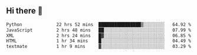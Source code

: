 ## Hi there 👋

<!--
**alihaqberdi/alihaqberdi** is a ✨ _special_ ✨ repository because its `README.md` (this file) appears on your GitHub profile.

Here are some ideas to get you started:

- 🔭 I’m currently working on ...
- 🌱 I’m currently learning ...
- 👯 I’m looking to collaborate on ...
- 🤔 I’m looking for help with ...
- 💬 Ask me about ...
- 📫 How to reach me: ...
- 😄 Pronouns: ...
- ⚡ Fun fact: ...
-->

<!--START_SECTION:waka-->

```txt
Python             22 hrs 52 mins  ████████████████▒░░░░░░░░   64.92 %
JavaScript         2 hrs 48 mins   ██░░░░░░░░░░░░░░░░░░░░░░░   07.99 %
XML                2 hrs 24 mins   █▓░░░░░░░░░░░░░░░░░░░░░░░   06.85 %
HTML               1 hr 34 mins    █░░░░░░░░░░░░░░░░░░░░░░░░   04.49 %
textmate           1 hr 9 mins     ▓░░░░░░░░░░░░░░░░░░░░░░░░   03.29 %
```

<!--END_SECTION:waka-->

